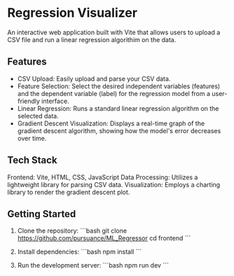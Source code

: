 # Regression Visualizer

An interactive web application built with Vite that allows users to upload a CSV file and run a linear regression algorithim on the data.

## Features
* CSV Upload: Easily upload and parse your CSV data.
* Feature Selection: Select the desired independent variables (features) and the dependent variable (label) for the regression model from a user-friendly interface.
* Linear Regression: Runs a standard linear regression algorithm on the selected data.
* Gradient Descent Visualization: Displays a real-time graph of the gradient descent algorithm, showing how the model's error decreases over time.

## Tech Stack
Frontend: Vite, HTML, CSS, JavaScript
Data Processing: Utilizes a lightweight library for parsing CSV data.
Visualization: Employs a charting library to render the gradient descent plot.

## Getting Started
1. Clone the repository:
\`\`\`bash
git clone https://github.com/pursuance/ML_Regressor
cd frontend
\`\`\`

2. Install dependencies:
\`\`\`bash
npm install
\`\`\`

3. Run the development server:
\`\`\`bash
npm run dev
\`\`\` 